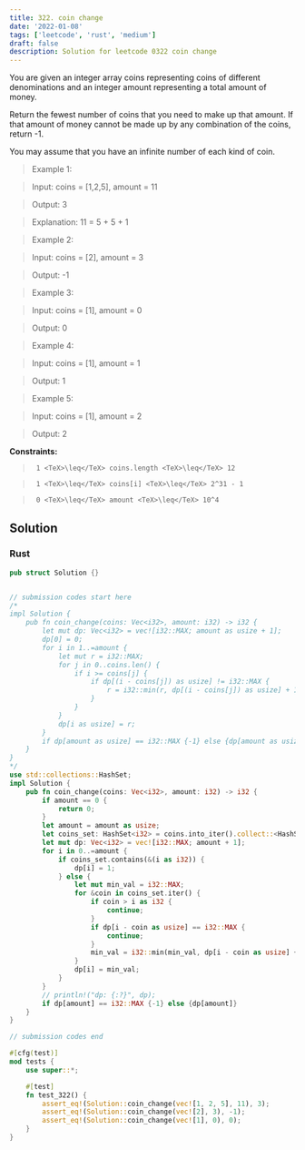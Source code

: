 ```yaml
---
title: 322. coin change
date: '2022-01-08'
tags: ['leetcode', 'rust', 'medium']
draft: false
description: Solution for leetcode 0322 coin change
---
```


 

  You are given an integer array coins representing coins of different denominations and an integer amount representing a total amount of money.

  Return the fewest number of coins that you need to make up that amount. If that amount of money cannot be made up by any combination of the coins, return -1.

  You may assume that you have an infinite number of each kind of coin.

   

 >   Example 1:

  

 >   Input: coins <TeX>=</TeX> [1,2,5], amount <TeX>=</TeX> 11

 >   Output: 3

 >   Explanation: 11 <TeX>=</TeX> 5 + 5 + 1

  

 >   Example 2:

  

 >   Input: coins <TeX>=</TeX> [2], amount <TeX>=</TeX> 3

 >   Output: -1

  

 >   Example 3:

  

 >   Input: coins <TeX>=</TeX> [1], amount <TeX>=</TeX> 0

 >   Output: 0

  

 >   Example 4:

  

 >   Input: coins <TeX>=</TeX> [1], amount <TeX>=</TeX> 1

 >   Output: 1

  

 >   Example 5:

  

 >   Input: coins <TeX>=</TeX> [1], amount <TeX>=</TeX> 2

 >   Output: 2

  

   

  **Constraints:**

  

 >   	1 <TeX>\leq</TeX> coins.length <TeX>\leq</TeX> 12

 >   	1 <TeX>\leq</TeX> coins[i] <TeX>\leq</TeX> 2^31 - 1

 >   	0 <TeX>\leq</TeX> amount <TeX>\leq</TeX> 10^4


## Solution
### Rust
```rust
pub struct Solution {}


// submission codes start here
/*
impl Solution {
    pub fn coin_change(coins: Vec<i32>, amount: i32) -> i32 {
        let mut dp: Vec<i32> = vec![i32::MAX; amount as usize + 1];
        dp[0] = 0;
        for i in 1..=amount {
            let mut r = i32::MAX;
            for j in 0..coins.len() {
                if i >= coins[j] {
                    if dp[(i - coins[j]) as usize] != i32::MAX {
                        r = i32::min(r, dp[(i - coins[j]) as usize] + 1);
                    }
                }
            }
            dp[i as usize] = r;
        }
        if dp[amount as usize] == i32::MAX {-1} else {dp[amount as usize]}
    }
}
*/
use std::collections::HashSet;
impl Solution {
    pub fn coin_change(coins: Vec<i32>, amount: i32) -> i32 {
        if amount == 0 {
            return 0;
        }
        let amount = amount as usize;
        let coins_set: HashSet<i32> = coins.into_iter().collect::<HashSet<_>>();
        let mut dp: Vec<i32> = vec![i32::MAX; amount + 1];
        for i in 0..=amount {
            if coins_set.contains(&(i as i32)) {
                dp[i] = 1;
            } else {
                let mut min_val = i32::MAX;
                for &coin in coins_set.iter() {
                    if coin > i as i32 {
                        continue;
                    }
                    if dp[i - coin as usize] == i32::MAX {
                        continue;
                    }
                    min_val = i32::min(min_val, dp[i - coin as usize] + 1);
                }
                dp[i] = min_val;
            }
        }
        // println!("dp: {:?}", dp);
        if dp[amount] == i32::MAX {-1} else {dp[amount]}
    }
}

// submission codes end

#[cfg(test)]
mod tests {
    use super::*;

    #[test]
    fn test_322() {
        assert_eq!(Solution::coin_change(vec![1, 2, 5], 11), 3);
        assert_eq!(Solution::coin_change(vec![2], 3), -1);
        assert_eq!(Solution::coin_change(vec![1], 0), 0);
    }
}

```

